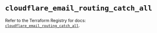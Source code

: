 # `cloudflare_email_routing_catch_all`

Refer to the Terraform Registry for docs: [`cloudflare_email_routing_catch_all`](https://registry.terraform.io/providers/cloudflare/cloudflare/4.35.0/docs/resources/email_routing_catch_all).
